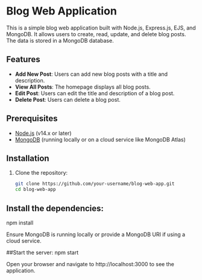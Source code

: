 # Blog Web Application

This is a simple blog web application built with Node.js, Express.js, EJS, and MongoDB. It allows users to create, read, update, and delete blog posts. The data is stored in a MongoDB database.

## Features

- **Add New Post**: Users can add new blog posts with a title and description.
- **View All Posts**: The homepage displays all blog posts.
- **Edit Post**: Users can edit the title and description of a blog post.
- **Delete Post**: Users can delete a blog post.

## Prerequisites

- [Node.js](https://nodejs.org/) (v14.x or later)
- [MongoDB](https://www.mongodb.com/) (running locally or on a cloud service like MongoDB Atlas)

## Installation

1. Clone the repository:

   ```bash
   git clone https://github.com/your-username/blog-web-app.git
   cd blog-web-app

## Install the dependencies:

npm install

Ensure MongoDB is running locally or provide a MongoDB URI if using a cloud service.

##Start the server:
npm start

Open your browser and navigate to http://localhost:3000 to see the application.

